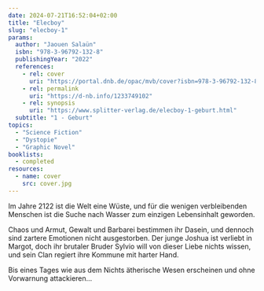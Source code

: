 ```yaml
---
date: 2024-07-21T16:52:04+02:00
title: "Elecboy"
slug: "elecboy-1"
params:
  author: "Jaouen Salaün"
  isbn: "978-3-96792-132-8"
  publishingYear: "2022"
  references:
    - rel: cover
      uri: "https://portal.dnb.de/opac/mvb/cover?isbn=978-3-96792-132-8"
    - rel: permalink
      uri: "https://d-nb.info/1233749102"
    - rel: synopsis
      uri: "https://www.splitter-verlag.de/elecboy-1-geburt.html"
  subtitle: "1 - Geburt"
topics:
  - "Science Fiction"
  - "Dystopie"
  - "Graphic Novel"
booklists:
  - completed
resources:
  - name: cover
    src: cover.jpg
---
```


Im Jahre 2122 ist die Welt eine Wüste, und für die wenigen verbleibenden 
Menschen ist die Suche nach Wasser zum einzigen Lebensinhalt geworden.

Chaos und Armut, Gewalt und Barbarei bestimmen ihr Dasein, und dennoch sind 
zartere Emotionen nicht ausgestorben. Der junge Joshua ist verliebt in Margot, 
doch ihr brutaler Bruder Sylvio will von dieser Liebe nichts wissen, und sein 
Clan regiert ihre Kommune mit harter Hand.

Bis eines Tages wie aus dem Nichts ätherische Wesen erscheinen und ohne 
Vorwarnung attackieren…